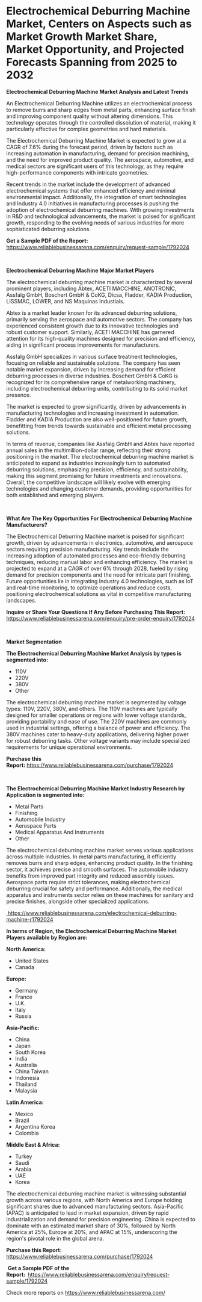 <p><h1>Electrochemical Deburring Machine Market, Centers on Aspects such as Market Growth Market Share, Market Opportunity, and Projected Forecasts Spanning from 2025 to 2032</h1></p><p><strong>Electrochemical Deburring Machine Market Analysis and Latest Trends</strong></p>
<p><p>An Electrochemical Deburring Machine utilizes an electrochemical process to remove burrs and sharp edges from metal parts, enhancing surface finish and improving component quality without altering dimensions. This technology operates through the controlled dissolution of material, making it particularly effective for complex geometries and hard materials. </p><p>The Electrochemical Deburring Machine Market is expected to grow at a CAGR of 7.6% during the forecast period, driven by factors such as increasing automation in manufacturing, demand for precision machining, and the need for improved product quality. The aerospace, automotive, and medical sectors are significant users of this technology, as they require high-performance components with intricate geometries. </p><p>Recent trends in the market include the development of advanced electrochemical systems that offer enhanced efficiency and minimal environmental impact. Additionally, the integration of smart technologies and Industry 4.0 initiatives in manufacturing processes is pushing the adoption of electrochemical deburring machines. With growing investments in R&D and technological advancements, the market is poised for significant growth, responding to the evolving needs of various industries for more sophisticated deburring solutions.</p></p>
<p><strong>Get a Sample PDF of the Report:&nbsp;</strong> <a href="https://www.reliablebusinessarena.com/enquiry/request-sample/1792024?utm_campaign=3062&utm_medium=2&utm_source=Github&utm_content=ia&utm_term=10042025&utm_id=electrochemical-deburring-machine">https://www.reliablebusinessarena.com/enquiry/request-sample/1792024</a></p>
<p>&nbsp;</p>
<p><strong>Electrochemical Deburring Machine Major Market Players</strong></p>
<p><p>The electrochemical deburring machine market is characterized by several prominent players, including Abtex, ACETI MACCHINE, ANOTRONIC, Assfalg GmbH, Boschert GmbH & CoKG, Dicsa, Fladder, KADIA Production, LISSMAC, LOWER, and NS Maquinas Industiais. </p><p>Abtex is a market leader known for its advanced deburring solutions, primarily serving the aerospace and automotive sectors. The company has experienced consistent growth due to its innovative technologies and robust customer support. Similarly, ACETI MACCHINE has garnered attention for its high-quality machines designed for precision and efficiency, aiding in significant process improvements for manufacturers.</p><p>Assfalg GmbH specializes in various surface treatment technologies, focusing on reliable and sustainable solutions. The company has seen notable market expansion, driven by increasing demand for efficient deburring processes in diverse industries. Boschert GmbH & CoKG is recognized for its comprehensive range of metalworking machinery, including electrochemical deburring units, contributing to its solid market presence.</p><p>The market is expected to grow significantly, driven by advancements in manufacturing technologies and increasing investment in automation. Fladder and KADIA Production are also well-positioned for future growth, benefitting from trends towards sustainable and efficient metal processing solutions.</p><p>In terms of revenue, companies like Assfalg GmbH and Abtex have reported annual sales in the multimillion-dollar range, reflecting their strong positioning in the market. The electrochemical deburring machine market is anticipated to expand as industries increasingly turn to automated deburring solutions, emphasizing precision, efficiency, and sustainability, making this segment promising for future investments and innovations. Overall, the competitive landscape will likely evolve with emerging technologies and changing customer demands, providing opportunities for both established and emerging players.</p></p>
<p>&nbsp;</p>
<p><strong>What Are The Key Opportunities For Electrochemical Deburring Machine Manufacturers?</strong></p>
<p><p>The Electrochemical Deburring Machine market is poised for significant growth, driven by advancements in electronics, automotive, and aerospace sectors requiring precision manufacturing. Key trends include the increasing adoption of automated processes and eco-friendly deburring techniques, reducing manual labor and enhancing efficiency. The market is projected to expand at a CAGR of over 6% through 2028, fueled by rising demand for precision components and the need for intricate part finishing. Future opportunities lie in integrating Industry 4.0 technologies, such as IoT and real-time monitoring, to optimize operations and reduce costs, positioning electrochemical solutions as vital in competitive manufacturing landscapes.</p></p>
<p><strong>Inquire or Share Your Questions If Any Before Purchasing This Report:</strong> <a href="https://www.reliablebusinessarena.com/enquiry/pre-order-enquiry/1792024?utm_campaign=3062&utm_medium=2&utm_source=Github&utm_content=ia&utm_term=10042025&utm_id=electrochemical-deburring-machine">https://www.reliablebusinessarena.com/enquiry/pre-order-enquiry/1792024</a></p>
<p>&nbsp;</p>
<p><strong>Market Segmentation</strong></p>
<p><strong>The Electrochemical Deburring Machine Market Analysis by types is segmented into:</strong></p>
<p><ul><li>110V</li><li>220V</li><li>380V</li><li>Other</li></ul></p>
<p><p>The electrochemical deburring machine market is segmented by voltage types: 110V, 220V, 380V, and others. The 110V machines are typically designed for smaller operations or regions with lower voltage standards, providing portability and ease of use. The 220V machines are commonly used in industrial settings, offering a balance of power and efficiency. The 380V machines cater to heavy-duty applications, delivering higher power for robust deburring tasks. Other voltage variants may include specialized requirements for unique operational environments.</p></p>
<p><strong>Purchase this Report:&nbsp;</strong><a href="https://www.reliablebusinessarena.com/purchase/1792024?utm_campaign=3062&utm_medium=2&utm_source=Github&utm_content=ia&utm_term=10042025&utm_id=electrochemical-deburring-machine">https://www.reliablebusinessarena.com/purchase/1792024</a></p>
<p>&nbsp;</p>
<p><strong>The Electrochemical Deburring Machine Market Industry Research by Application is segmented into:</strong></p>
<p><ul><li>Metal Parts</li><li>Finishing</li><li>Automobile Industry</li><li>Aerospace Parts</li><li>Medical Apparatus And Instruments</li><li>Other</li></ul></p>
<p><p>The electrochemical deburring machine market serves various applications across multiple industries. In metal parts manufacturing, it efficiently removes burrs and sharp edges, enhancing product quality. In the finishing sector, it achieves precise and smooth surfaces. The automobile industry benefits from improved part integrity and reduced assembly issues. Aerospace parts require strict tolerances, making electrochemical deburring crucial for safety and performance. Additionally, the medical apparatus and instruments sector relies on these machines for sanitary and precise finishes, alongside other specialized applications.</p></p>
<p><a href="https://www.reliablebusinessarena.com/electrochemical-deburring-machine-r1792024?utm_campaign=3062&utm_medium=2&utm_source=Github&utm_content=ia&utm_term=10042025&utm_id=electrochemical-deburring-machine">&nbsp;https://www.reliablebusinessarena.com/electrochemical-deburring-machine-r1792024</a></p>
<p><strong>In terms of Region, the Electrochemical Deburring Machine Market Players available by Region are:</strong></p>
<p>
    <p> <strong> North America: </strong>
        <ul>
            <li>United States</li>
            <li>Canada</li>
        </ul>
        </p> 
    <p> <strong> Europe: </strong>
        <ul>
            <li>Germany</li>
            <li>France</li>
            <li>U.K.</li>
            <li>Italy</li>
            <li>Russia</li>
        </ul>
        </p> 
    <p> <strong> Asia-Pacific: </strong>
        <ul>
            <li>China</li>
            <li>Japan</li>
            <li>South Korea</li>
            <li>India</li>
            <li>Australia</li>
            <li>China Taiwan</li>
            <li>Indonesia</li>
            <li>Thailand</li>
            <li>Malaysia</li>
        </ul>
        </p> 
    <p> <strong> Latin America: </strong>
        <ul>
            <li>Mexico</li>
            <li>Brazil</li>
            <li>Argentina Korea</li>
            <li>Colombia</li>
        </ul>
        </p> 
    <p> <strong> Middle East & Africa: </strong>
        <ul>
            <li>Turkey</li>
            <li>Saudi</li>
            <li>Arabia</li>
            <li>UAE</li>
            <li>Korea</li>
        </ul>
    </p>
    </p>
<p><p>The electrochemical deburring machine market is witnessing substantial growth across various regions, with North America and Europe holding significant shares due to advanced manufacturing sectors. Asia-Pacific (APAC) is anticipated to lead in market expansion, driven by rapid industrialization and demand for precision engineering. China is expected to dominate with an estimated market share of 30%, followed by North America at 25%, Europe at 20%, and APAC at 15%, underscoring the region's pivotal role in the global arena.</p></p>
<p><strong>Purchase this Report: </strong><a href="https://www.reliablebusinessarena.com/purchase/1792024?utm_campaign=3062&utm_medium=2&utm_source=Github&utm_content=ia&utm_term=10042025&utm_id=electrochemical-deburring-machine">https://www.reliablebusinessarena.com/purchase/1792024</a></p>
<p>&nbsp;<strong>Get a Sample PDF of the Report:&nbsp;&nbsp;</strong><a href="https://www.reliablebusinessarena.com/enquiry/request-sample/1792024?utm_campaign=3062&utm_medium=2&utm_source=Github&utm_content=ia&utm_term=10042025&utm_id=electrochemical-deburring-machine">https://www.reliablebusinessarena.com/enquiry/request-sample/1792024</a></p>
<p><strong></strong></p>
<p>Check more reports on <a href="https://www.reliablebusinessarena.com/?utm_campaign=3062&utm_medium=2&utm_source=Github&utm_content=ia&utm_term=10042025&utm_id=electrochemical-deburring-machine">https://www.reliablebusinessarena.com/</a></p>
